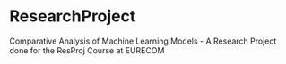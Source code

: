 # ResearchProject
Comparative Analysis of Machine Learning Models - A Research Project done for the ResProj Course at EURECOM
